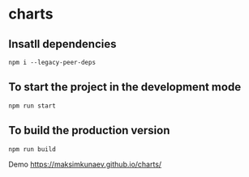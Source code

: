 # charts

## Insatll dependencies
`npm i --legacy-peer-deps`

## To start the project in the development mode
`npm run start`

## To build the production version
`npm run build`

Demo https://maksimkunaev.github.io/charts/

